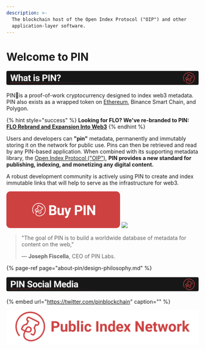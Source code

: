 ```yaml
---
description: >-
  The blockchain host of the Open Index Protocol ("OIP") and other
  application-layer software.
---
```


# Welcome to PIN

![](.gitbook/assets/whatisbanner.svg)

PIN📌is a proof-of-work cryptocurrency designed to index web3 metadata. PIN also exists as a wrapped token on [Ethereum](https://etherscan.io/token/0xc1f976b91217e240885536af8b63bc8b5269a9be), Binance Smart Chain, and Polygon.

{% hint style="success" %}
**Looking for FLO? We've re-branded to PIN:** [**FLO Rebrand and Expansion Into Web3**](https://medium.com/public-index-network/upgrading-flo-to-pin-to-build-content-rich-web3-applications-d3b679b8f6ab)
{% endhint %}

Users and developers can **"pin"** metadata, permanently and immutably storing it on the network for public use. Pins can then be retrieved and read by any PIN-based application. When combined with its supporting metadata library, the [Open Index Protocol \("OIP"\)](https://www.openindexprotocol.com/), **PIN provides a new standard for publishing, indexing, and monetizing any digital content.**

A robust development community is actively using PIN to create and index immutable links that will help to serve as the infrastructure for web3.

[![](.gitbook/assets/buybutton.svg)](https://docs.publicindex.network/for-users/exchanges) [![](https://github.com/floblockchain/Pin-website/tree/c32fa0aeac46ceefed4f10fbfe2b050c0cdb5089/.gitbook/assets/upgrade%20button.svg)](https://docs.publicindex.network/for-users/upgrade-flo-to-pin)

> "The goal of PIN is to build a worldwide database of metadata for content on the web,"
>
> — **Joseph Fiscella**, CEO of PIN Labs.

{% page-ref page="about-pin/design-philosophy.md" %}

![](.gitbook/assets/socialmediabanner.svg)

{% embed url="https://twitter.com/pinblockchain" caption="" %}

![Established 2013](.gitbook/assets/titlebar.svg)

